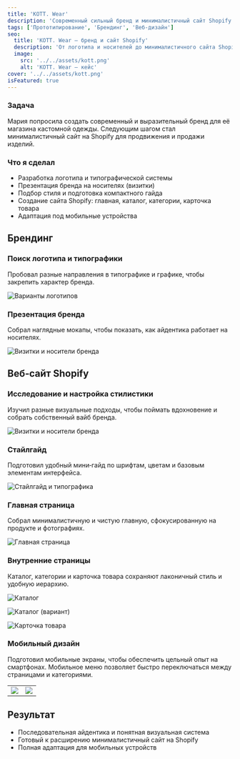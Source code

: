 ```yaml
---
title: 'KOTT. Wear'
description: 'Современный сильный бренд и минималистичный сайт Shopify для кастомной одежды Марии.'
tags: ['Прототипирование', 'Брендинг', 'Веб-дизайн']
seo:
  title: 'KOTT. Wear — бренд и сайт Shopify'
  description: 'От логотипа и носителей до минималистичного сайта Shopify и мобильного дизайна.'
  image:
    src: '../../assets/kott.png'
    alt: 'KOTT. Wear — кейс'
cover: '../../assets/kott.png'
isFeatured: true
---
```


### Задача

Мария попросила создать современный и выразительный бренд для её магазина кастомной одежды. Следующим шагом стал минималистичный сайт на Shopify для продвижения и продажи изделий.

### Что я сделал

- Разработка логотипа и типографической системы
- Презентация бренда на носителях (визитки)
- Подбор стиля и подготовка компактного гайда
- Создание сайта Shopify: главная, каталог, категории, карточка товара
- Адаптация под мобильные устройства

## Брендинг

### Поиск логотипа и типографики

Пробовал разные направления в типографике и графике, чтобы закрепить характер бренда.

![Варианты логотипов](../../assets/kott/logos.png)

### Презентация бренда

Собрал наглядные мокапы, чтобы показать, как айдентика работает на носителях.

![Визитки и носители бренда](../../assets/kott/kott-cards.png)

## Веб‑сайт Shopify

### Исследование и настройка стилистики

Изучил разные визуальные подходы, чтобы поймать вдохновение и собрать собственный вайб бренда.

![Визитки и носители бренда](../../assets/kott/examples.png)

### Стайлгайд

Подготовил удобный мини‑гайд по шрифтам, цветам и базовым элементам интерфейса.

![Стайлгайд и типографика](../../assets/kott/kott-typho.png)

### Главная страница

Собрал минималистичную и чистую главную, сфокусированную на продукте и фотографиях.

![Главная страница](../../assets/kott/kott-home.png)

### Внутренние страницы

Каталог, категории и карточка товара сохраняют лаконичный стиль и удобную иерархию.

![Каталог](../../assets/kott/kott-catalog.png)

![Каталог (вариант)](../../assets/kott/kott-catalog2.png)

![Карточка товара](../../assets/kott/kott-product.png)

### Мобильный дизайн

Подготовил мобильные экраны, чтобы обеспечить цельный опыт на смартфонах. Мобильное меню позволяет быстро переключаться между страницами и категориями.

|                                         |                                         |
| :-------------------------------------: | :-------------------------------------: |
| ![](../../assets/kott/kott-mobile1.png) | ![](../../assets/kott/kott-mobile2.png) |

## Результат

- Последовательная айдентика и понятная визуальная система
- Готовый к расширению минималистичный сайт на Shopify
- Полная адаптация для мобильных устройств
